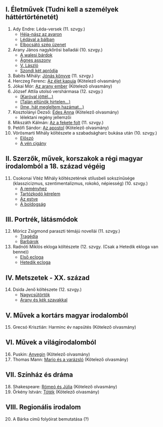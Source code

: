 ## I. Életművek (Tudni kell a személyek háttértörténetét)

1. Ady Endre: Léda-versek (11. szvgy.)
	- [Héja-nász az avaron](https://www.nkp.hu/tankonyv/irodalom_11_szoveggyujtemeny_nat2020/lecke_04_002?w=Héja-nász%20az%20avaron#section-76993480904)
	- [Lédával a bálban](https://www.nkp.hu/tankonyv/irodalom_11_szoveggyujtemeny_nat2020/lecke_04_002?w=Lédával%20a%20bálban#section-76993480914)
	- [Elbocsátó szép üzenet](https://www.nkp.hu/tankonyv/irodalom_11_szoveggyujtemeny_nat2020/lecke_04_002?w=Elbocsátó%20szép%20üzenet#section-76993480918)
2. Arany János nagykőrösi balladái (10. szvgy.)
	- [A walesi bárdok](https://www.nkp.hu/tankonyv/irodalom_11_szoveggyujtemeny_nat2020/lecke_03_001?w=A%20walesi%20bárdok#section-76921819985)
	- [Ágnes asszony](https://www.nkp.hu/tankonyv/irodalom_11_szoveggyujtemeny_nat2020/lecke_03_001?w=Ágnes%20asszony#section-76921819982)
	- [V. László](https://www.nkp.hu/tankonyv/irodalom_11_szoveggyujtemeny_nat2020/lecke_03_001?w=V.%20László#section-76921819983)
	- [Szondi két apródja](https://nat2012.nkp.hu/tankonyv/irodalom_11_szoveggyujtemeny/lecke_01_002)
3. Babits Mihály: [Jónás könyve](https://www.nkp.hu/tankonyv/irodalom_11_szoveggyujtemeny_nat2020/lecke_04_003?w=Jónás%20könyve#section-76993530624) (11. szvgy.)
4. Herczeg Ferenc: [Az élet kapuja](https://mek.oszk.hu/02500/02523/02523.htm) (Kötelező olvasmány)
5. Jókai Mór: [Az arany ember](https://mek.oszk.hu/00600/00688/html/index.htm) (Kötelező olvasmány)
6. József Attila utolsó vershármasa (12. szvgy.)
	- [(Karóval jöttél...)](https://www.nkp.hu/tankonyv/irodalom_12_szoveggyujtemeny_nat2020/lecke_03_007?w=(Karóval%20jöttél...)#section-93691519300)
	- [(Talán eltünök hirtelen...)](https://www.arcanum.com/hu/online-kiadvanyok/Verstar-verstar-otven-kolto-osszes-verse-2/jozsef-attila-1EE20/versek-1EE25/1937-1FC5C/talan-eltunok-hirtelen-1FDE1/)
	- [(Ime, hát megleltem hazámat...)](https://www.arcanum.com/hu/online-kiadvanyok/Verstar-verstar-otven-kolto-osszes-verse-2/jozsef-attila-1EE20/versek-1EE25/1937-1FC5C/ime-hat-megleltem-hazamat-1FDF2/)
7. Kosztolányi Dezső: [Édes Anna](https://mek.oszk.hu/04700/04772/04772.htm) (Kötelező olvasmány)
	- lélektani regény jellemzői
8. Mikszáth Kálmán: [Az a fekete folt](https://www.nkp.hu/tankonyv/irodalom_11_szoveggyujtemeny_nat2020/lecke_03_002?w=Az%20a%20fekete%20folt#section-76990868898) (11. szvgy.)
9. Petőfi Sándor: [Az apostol](https://www.arcanum.com/hu/online-kiadvanyok/Verstar-verstar-otven-kolto-osszes-verse-2/petofi-sandor-DFB2/1848-F625/az-apostol-F9A0/) (Kötelező olvasmány)
10. Vörösmarti Mihály költészete a szabadságharc bukása után (10. szvgy.)
	- [Előszó](https://www.nkp.hu/tankonyv/irodalom_10_szoveggyujtemeny_nat2020/lecke_07_001?w=Előszó#section-62731123976)
	- [A vén cigány](https://www.nkp.hu/tankonyv/irodalom_10_szoveggyujtemeny_nat2020/lecke_07_001?w=A%20vén%20cigány#section-62731123977)

## II. Szerzők, művek, korszakok a régi magyar irodalomból a 18. század végéig

11. Csokonai Vitéz Mihály költészetének stílusbeli sokszínűsége (klasszicizmus, szentimentalizmus, rokokó, népiesség) (10. szvgy.)
	- [A reményhez](https://www.nkp.hu/tankonyv/irodalom_10_szoveggyujtemeny_nat2020/lecke_04_003?w=A%20reményhez#section-62728497260)
	- [Tartózkodó kérelem](https://www.nkp.hu/tankonyv/irodalom_10_szoveggyujtemeny_nat2020/lecke_04_003?w=Tartózkodó%20kérelem#section-62728497258)
	- [Az estve](https://www.nkp.hu/tankonyv/irodalom_10_szoveggyujtemeny_nat2020/lecke_04_003?w=Az%20estve#section-62727272442)
	- [A boldogság](https://www.nkp.hu/tankonyv/irodalom_10_szoveggyujtemeny_nat2020/lecke_04_003?w=A%20boldogság#section-62737700734)

## III. Portrék, látásmódok

12. Móricz Zsigmond paraszti témájú novellái (11. szvgy.)
	- [Tragédia](https://www.nkp.hu/tankonyv/irodalom_11_szoveggyujtemeny_nat2020/lecke_04_005?w=Tragédia#section-80667749866)
	- [Barbárok](https://www.nkp.hu/tankonyv/irodalom_11_szoveggyujtemeny_nat2020/lecke_04_005?w=Barbárok#section-80667749867)
13. Radnóti Miklós ekloga költészete (12. szvgy. (Csak a Hetedik ekloga van benne))
	- [Első ecloga](https://www.arcanum.com/hu/online-kiadvanyok/Szoveggyujtemeny-szoveggyujtemeny-1/a-xx-szazad-irodalma-9C3D/radnoti-miklos-1909-1944-A5A2/versei-A5A3/elso-ecloga-A601/)
	- [Hetedik ecloga](https://www.arcanum.com/hu/online-kiadvanyok/Szoveggyujtemeny-szoveggyujtemeny-1/a-xx-szazad-irodalma-9C3D/radnoti-miklos-1909-1944-A5A2/versei-A5A3/hetedik-ecloga-A66D/)

## IV. Metszetek - XX. század

14. Dsida Jenő költészete (12. szvgy.)
	- [Nagycsütörtök](https://www.nkp.hu/tankonyv/irodalom_12_szoveggyujtemeny_nat2020/lecke_03_003?w=Nagycsütörtök#section-93691410312)
	- [Arany és kék szavakkal](https://www.nkp.hu/tankonyv/irodalom_12_szoveggyujtemeny_nat2020/lecke_03_003?w=Arany%20és%20kék%20szavakkal#section-93691410313)

## V. Művek a kortárs magyar irodalomból

15. Grecsó Krisztián: Harminc év napsütés (Kötelező olvasmány)

## VI. Művek a világirodalomból

16. Puskin: [Anyegin](https://mek.oszk.hu/00400/00467/00467.htm) (Kötelező olvasmány)
17. Thomas Mann: [Mario és a varázsló](https://mek.oszk.hu/00400/00438/00438.htm) (Kötelező olvasmány)

## VII. Színház és dráma

18. Shakespeare: [Rómeó és Júlia](https://mek.oszk.hu/00400/00492/00492.htm) (Kötelező olvasmány)
19. Örkény István: [Tóték](https://mek.oszk.hu/06300/06350/06350.htm) (Kötelező olvasmány)

## VIII. Regionális irodalom

20. A Bárka című folyóirat bemutatása (?)